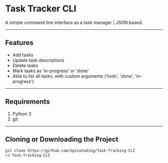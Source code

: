 # Task Tracker CLI
A simple command line interface as a task manager | JSON based.

---

## Features
- Add tasks
- Update task descriptions
- Delete tasks
- Mark tasks as 'in-progress' or 'done'
- Able to list all tasks, with custom arguments ('todo', 'done', 'in-progress')

---

## Requirements
1. Python 3
2. git

---

## Cloning or Downloading the Project

```bash
git clone https://github.com/SpinxCoding/Task-Tracking-CLI
cd Task-Tracking-CLI
